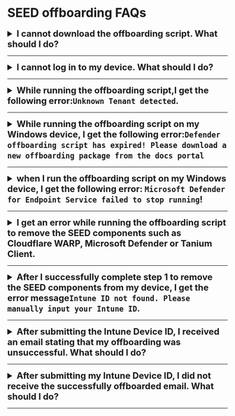 # SEED offboarding FAQs

<details><summary style="font-size:20px;font-weight:bold">I cannot download the offboarding script. What should I do?</summary>

  Create an [incident request](https://go.gov.sg/techpass-sr) and request for request for the offboarding script for your Defender organisation.
  
</details><hr />

<details><summary style="font-size:20px;font-weight:bold">
I cannot log in to my device. What should I do? </summary>

1. Create an [incident support](https://go.gov.sg/techpass-sr) request.
2. In **Details**, enter the text  *I am unable to offboard my device from SEED components but I would like to submit my Intune Device ID to offboard my device from SEED*. 
3. Select SEED as **TechPass Tenant**.
4. Select Production as **Environment**
5. Make sure to provide all the required details and submit the form.

</details><hr />

<details><summary style="font-size:20px;font-weight:bold">While running the offboarding script,I get the following error:<code>Unknown Tenant detected</code>.</summary>

This indicates that your Defender does not belong to WOG or TechPass and that means you are not a SEED user. 

If you had onboarded your device to SEED earlier and still get this error message, please submit an [incident request](https://go.gov.sg/techpass-sr) with the TechPass support.


</details><hr />
<details><summary style="font-size:20px;font-weight:bold">While running the offboarding script on my Windows device, I get the following error:<code>Defender offboarding script has expired! Please download a new offboarding package from the docs portal</code></summary>

This error indicates that your offboarding script is outdated. 

1. On the [Offboard device](offboard-device/offboard-device-from-seed) section, follow the offboarding steps for your device operating system .
2. Make sure to download the offboarding script from this page and complete the offboarding steps.

 !> **Note**<br>If you still experience the same or any other error, submit an [incident request](https://go.gov.sg/techpass-sr) with the TechPass support.
 

</details><hr />

<details><summary style="font-size:20px;font-weight:bold">when I run the offboarding script on my Windows device, I get the following error: <code>Microsoft Defender for Endpoint Service failed to stop running</code>!</summary>

This error would look like the following:

![offboarding-error-for-defender-windows](/images/offboarding-error-for-defender-windows.png)

Try running the script again. If you still experience the same or any other error, submit an [incident request](https://go.gov.sg/techpass-sr) with the TechPass support.

</details><hr />

<details><summary style="font-size:20px;font-weight:bold">I get an error while running the offboarding script to remove the SEED components such as Cloudflare WARP, Microsoft Defender or Tanium Client.</summary>

Try running the script again. If you still experience any error, submit an [incident request](https://go.gov.sg/techpass-sr) with the TechPass support.

</details><hr />

<details><summary style="font-size:20px;font-weight:bold">After I successfully complete step 1 to remove the SEED components from my device, I get the error message<code>Intune ID not found. Please manually input your Intune ID</code>.</summary>

You may experience this error if we are unable to auto-retrieve your Intune Device ID due to some incorrect configurations on your device. There can be multiple reasons for this incorrect configurations. 

1. If you encounter this error, complete one of the following methods to get your Intune Device ID:

    - Go to the [TechPass portal](https://portal.techpass.gov.sg/secure/account/profile) and get the Intune Device ID from your account profile.
    - If you can't access the TechPass portal, please submit an [incident request](https://go.gov.sg/techpass-sr) with the TechPass support to get your Intune Device ID.
2. If you get your Intune device ID via incident request or if needed, repeat Step 1: Offboard device from SEED components before proceeding to Step 2: Submit Intune Device ID.


</details><hr />



<details><summary style="font-size:20px;font-weight:bold">After submitting the Intune Device ID, I received an email stating that my offboarding was unsuccessful. What should I do?</summary>

This can happen if you had submitted an incorrect Intune Device ID. 

1. Complete one of the following steps to get your Intune Device ID:

    - Go to the [TechPass portal](https://portal.techpass.gov.sg/secure/account/profile) and get the Intune Device ID from your account profile.
    - If you can't access the TechPass portal, please submit an [incident request](https://go.gov.sg/techpass-sr) with the TechPass support to get your Intune Device ID.

2. Complete the [offboarding steps](offboard-device/offboard-device-from-seed) for your device.


!> **Note**<br>-  In spite of submitting a correct Intune Device ID, if your offboarding is unsuccessful, please submit an [incident request](https://go.gov.sg/techpass-sr) with the TechPass support.<br><br>- If the TechPass support team completes the offboarding for you, you may not receive this successfully offboarded email from the DEEP team. However, the TechPass support team can confirm if you have successfully offboarded your device from SEED.

</details><hr />


<details><summary style="font-size:20px;font-weight:bold">After submitting my Intune Device ID, I did not receive the successfully offboarded email. What should I do?</summary>

It would take up to 30 minutes for the DEEP team to send the successfully offboarded email to you. If you still have not received this email, please submit an [incident request](https://go.gov.sg/techpass-sr) with the TechPass support.

!> **Note**<br> If the TechPass support team has completed the offboarding for you, you may not receive this email from the DEEP team. However, the TechPass support team can confirm if you have successfully offboarded your device from SEED.

</details><hr />





